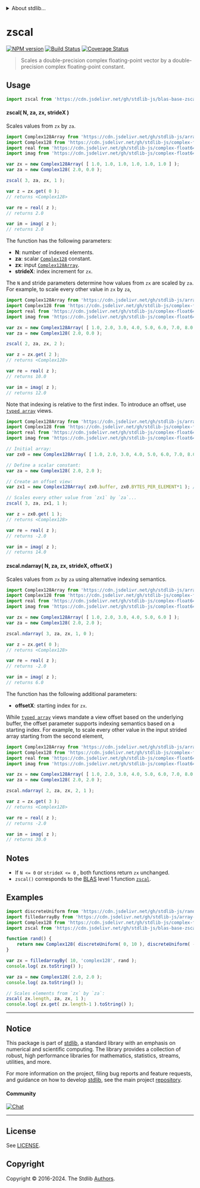 <!--

@license Apache-2.0

Copyright (c) 2024 The Stdlib Authors.

Licensed under the Apache License, Version 2.0 (the "License");
you may not use this file except in compliance with the License.
You may obtain a copy of the License at

   http://www.apache.org/licenses/LICENSE-2.0

Unless required by applicable law or agreed to in writing, software
distributed under the License is distributed on an "AS IS" BASIS,
WITHOUT WARRANTIES OR CONDITIONS OF ANY KIND, either express or implied.
See the License for the specific language governing permissions and
limitations under the License.

-->


<details>
  <summary>
    About stdlib...
  </summary>
  <p>We believe in a future in which the web is a preferred environment for numerical computation. To help realize this future, we've built stdlib. stdlib is a standard library, with an emphasis on numerical and scientific computation, written in JavaScript (and C) for execution in browsers and in Node.js.</p>
  <p>The library is fully decomposable, being architected in such a way that you can swap out and mix and match APIs and functionality to cater to your exact preferences and use cases.</p>
  <p>When you use stdlib, you can be absolutely certain that you are using the most thorough, rigorous, well-written, studied, documented, tested, measured, and high-quality code out there.</p>
  <p>To join us in bringing numerical computing to the web, get started by checking us out on <a href="https://github.com/stdlib-js/stdlib">GitHub</a>, and please consider <a href="https://opencollective.com/stdlib">financially supporting stdlib</a>. We greatly appreciate your continued support!</p>
</details>

# zscal

[![NPM version][npm-image]][npm-url] [![Build Status][test-image]][test-url] [![Coverage Status][coverage-image]][coverage-url] <!-- [![dependencies][dependencies-image]][dependencies-url] -->

> Scales a double-precision complex floating-point vector by a double-precision complex floating-point constant.



<section class="usage">

## Usage

```javascript
import zscal from 'https://cdn.jsdelivr.net/gh/stdlib-js/blas-base-zscal@v0.0.2-deno/mod.js';
```

#### zscal( N, za, zx, strideX )

Scales values from `zx` by `za`.

```javascript
import Complex128Array from 'https://cdn.jsdelivr.net/gh/stdlib-js/array-complex128@deno/mod.js';
import Complex128 from 'https://cdn.jsdelivr.net/gh/stdlib-js/complex-float64-ctor@deno/mod.js';
import real from 'https://cdn.jsdelivr.net/gh/stdlib-js/complex-float64-real@deno/mod.js';
import imag from 'https://cdn.jsdelivr.net/gh/stdlib-js/complex-float64-imag@deno/mod.js';

var zx = new Complex128Array( [ 1.0, 1.0, 1.0, 1.0, 1.0, 1.0 ] );
var za = new Complex128( 2.0, 0.0 );

zscal( 3, za, zx, 1 );

var z = zx.get( 0 );
// returns <Complex128>

var re = real( z );
// returns 2.0

var im = imag( z );
// returns 2.0
```

The function has the following parameters:

-   **N**: number of indexed elements.
-   **za**: scalar [`Complex128`][@stdlib/complex/float64/ctor] constant. 
-   **zx**: input [`Complex128Array`][@stdlib/array/complex128].
-   **strideX**: index increment for `zx`.

The `N` and stride parameters determine how values from `zx` are scaled by `za`. For example, to scale every other value in `zx` by `za`,

```javascript
import Complex128Array from 'https://cdn.jsdelivr.net/gh/stdlib-js/array-complex128@deno/mod.js';
import Complex128 from 'https://cdn.jsdelivr.net/gh/stdlib-js/complex-float64-ctor@deno/mod.js';
import real from 'https://cdn.jsdelivr.net/gh/stdlib-js/complex-float64-real@deno/mod.js';
import imag from 'https://cdn.jsdelivr.net/gh/stdlib-js/complex-float64-imag@deno/mod.js';

var zx = new Complex128Array( [ 1.0, 2.0, 3.0, 4.0, 5.0, 6.0, 7.0, 8.0 ] );
var za = new Complex128( 2.0, 0.0 );

zscal( 2, za, zx, 2 );

var z = zx.get( 2 );
// returns <Complex128>

var re = real( z );
// returns 10.0

var im = imag( z );
// returns 12.0
```

Note that indexing is relative to the first index. To introduce an offset, use [`typed array`][mdn-typed-array] views.

<!-- eslint-disable stdlib/capitalized-comments -->

```javascript
import Complex128Array from 'https://cdn.jsdelivr.net/gh/stdlib-js/array-complex128@deno/mod.js';
import Complex128 from 'https://cdn.jsdelivr.net/gh/stdlib-js/complex-float64-ctor@deno/mod.js';
import real from 'https://cdn.jsdelivr.net/gh/stdlib-js/complex-float64-real@deno/mod.js';
import imag from 'https://cdn.jsdelivr.net/gh/stdlib-js/complex-float64-imag@deno/mod.js';

// Initial array:
var zx0 = new Complex128Array( [ 1.0, 2.0, 3.0, 4.0, 5.0, 6.0, 7.0, 8.0 ] );

// Define a scalar constant:
var za = new Complex128( 2.0, 2.0 );

// Create an offset view:
var zx1 = new Complex128Array( zx0.buffer, zx0.BYTES_PER_ELEMENT*1 ); // start at 2nd element

// Scales every other value from `zx1` by `za`...
zscal( 3, za, zx1, 1 );

var z = zx0.get( 1 );
// returns <Complex128>

var re = real( z );
// returns -2.0

var im = imag( z );
// returns 14.0
```

#### zscal.ndarray( N, za, zx, strideX, offsetX )

Scales values from `zx` by `za` using alternative indexing semantics.

```javascript
import Complex128Array from 'https://cdn.jsdelivr.net/gh/stdlib-js/array-complex128@deno/mod.js';
import Complex128 from 'https://cdn.jsdelivr.net/gh/stdlib-js/complex-float64-ctor@deno/mod.js';
import real from 'https://cdn.jsdelivr.net/gh/stdlib-js/complex-float64-real@deno/mod.js';
import imag from 'https://cdn.jsdelivr.net/gh/stdlib-js/complex-float64-imag@deno/mod.js';

var zx = new Complex128Array( [ 1.0, 2.0, 3.0, 4.0, 5.0, 6.0 ] );
var za = new Complex128( 2.0, 2.0 );

zscal.ndarray( 3, za, zx, 1, 0 );

var z = zx.get( 0 );
// returns <Complex128>

var re = real( z );
// returns -2.0

var im = imag( z );
// returns 6.0
```

The function has the following additional parameters:

-   **offsetX**: starting index for `zx`.

While [`typed array`][mdn-typed-array] views mandate a view offset based on the underlying buffer, the offset parameter supports indexing semantics based on a starting index. For example, to scale every other value in the input strided array starting from the second element,

```javascript
import Complex128Array from 'https://cdn.jsdelivr.net/gh/stdlib-js/array-complex128@deno/mod.js';
import Complex128 from 'https://cdn.jsdelivr.net/gh/stdlib-js/complex-float64-ctor@deno/mod.js';
import real from 'https://cdn.jsdelivr.net/gh/stdlib-js/complex-float64-real@deno/mod.js';
import imag from 'https://cdn.jsdelivr.net/gh/stdlib-js/complex-float64-imag@deno/mod.js';

var zx = new Complex128Array( [ 1.0, 2.0, 3.0, 4.0, 5.0, 6.0, 7.0, 8.0 ] );
var za = new Complex128( 2.0, 2.0 );

zscal.ndarray( 2, za, zx, 2, 1 );

var z = zx.get( 3 );
// returns <Complex128>

var re = real( z );
// returns -2.0

var im = imag( z );
// returns 30.0
```

</section>

<!-- /.usage -->

<section class="notes">

## Notes

-   If `N <= 0` or `strideX <= 0` , both functions return `zx` unchanged.
-   `zscal()` corresponds to the [BLAS][blas] level 1 function [`zscal`][zscal].

</section>

<!-- /.notes -->

<section class="examples">

## Examples

<!-- eslint no-undef: "error" -->

```javascript
import discreteUniform from 'https://cdn.jsdelivr.net/gh/stdlib-js/random-base-discrete-uniform@deno/mod.js';
import filledarrayBy from 'https://cdn.jsdelivr.net/gh/stdlib-js/array-filled-by@deno/mod.js';
import Complex128 from 'https://cdn.jsdelivr.net/gh/stdlib-js/complex-float64-ctor@deno/mod.js';
import zscal from 'https://cdn.jsdelivr.net/gh/stdlib-js/blas-base-zscal@v0.0.2-deno/mod.js';

function rand() {
    return new Complex128( discreteUniform( 0, 10 ), discreteUniform( -5, 5 ) );
}

var zx = filledarrayBy( 10, 'complex128', rand );
console.log( zx.toString() );

var za = new Complex128( 2.0, 2.0 );
console.log( za.toString() );

// Scales elements from `zx` by `za`:
zscal( zx.length, za, zx, 1 );
console.log( zx.get( zx.length-1 ).toString() );
```

</section>

<!-- /.examples -->

<!-- C interface documentation. -->



<!-- Section for related `stdlib` packages. Do not manually edit this section, as it is automatically populated. -->

<section class="related">

</section>

<!-- /.related -->

<!-- Section for all links. Make sure to keep an empty line after the `section` element and another before the `/section` close. -->


<section class="main-repo" >

* * *

## Notice

This package is part of [stdlib][stdlib], a standard library with an emphasis on numerical and scientific computing. The library provides a collection of robust, high performance libraries for mathematics, statistics, streams, utilities, and more.

For more information on the project, filing bug reports and feature requests, and guidance on how to develop [stdlib][stdlib], see the main project [repository][stdlib].

#### Community

[![Chat][chat-image]][chat-url]

---

## License

See [LICENSE][stdlib-license].


## Copyright

Copyright &copy; 2016-2024. The Stdlib [Authors][stdlib-authors].

</section>

<!-- /.stdlib -->

<!-- Section for all links. Make sure to keep an empty line after the `section` element and another before the `/section` close. -->

<section class="links">

[npm-image]: http://img.shields.io/npm/v/@stdlib/blas-base-zscal.svg
[npm-url]: https://npmjs.org/package/@stdlib/blas-base-zscal

[test-image]: https://github.com/stdlib-js/blas-base-zscal/actions/workflows/test.yml/badge.svg?branch=v0.0.2
[test-url]: https://github.com/stdlib-js/blas-base-zscal/actions/workflows/test.yml?query=branch:v0.0.2

[coverage-image]: https://img.shields.io/codecov/c/github/stdlib-js/blas-base-zscal/main.svg
[coverage-url]: https://codecov.io/github/stdlib-js/blas-base-zscal?branch=main

<!--

[dependencies-image]: https://img.shields.io/david/stdlib-js/blas-base-zscal.svg
[dependencies-url]: https://david-dm.org/stdlib-js/blas-base-zscal/main

-->

[chat-image]: https://img.shields.io/gitter/room/stdlib-js/stdlib.svg
[chat-url]: https://app.gitter.im/#/room/#stdlib-js_stdlib:gitter.im

[stdlib]: https://github.com/stdlib-js/stdlib

[stdlib-authors]: https://github.com/stdlib-js/stdlib/graphs/contributors

[umd]: https://github.com/umdjs/umd
[es-module]: https://developer.mozilla.org/en-US/docs/Web/JavaScript/Guide/Modules

[deno-url]: https://github.com/stdlib-js/blas-base-zscal/tree/deno
[deno-readme]: https://github.com/stdlib-js/blas-base-zscal/blob/deno/README.md
[umd-url]: https://github.com/stdlib-js/blas-base-zscal/tree/umd
[umd-readme]: https://github.com/stdlib-js/blas-base-zscal/blob/umd/README.md
[esm-url]: https://github.com/stdlib-js/blas-base-zscal/tree/esm
[esm-readme]: https://github.com/stdlib-js/blas-base-zscal/blob/esm/README.md
[branches-url]: https://github.com/stdlib-js/blas-base-zscal/blob/main/branches.md

[stdlib-license]: https://raw.githubusercontent.com/stdlib-js/blas-base-zscal/main/LICENSE

[blas]: http://www.netlib.org/blas

[zscal]: https://netlib.org/lapack/explore-html-3.6.1/d2/df9/group__complex16__blas__level1_gaceea1208dcd46b6e5468fbfb53b9281b.html

[mdn-typed-array]: https://developer.mozilla.org/en-US/docs/Web/JavaScript/Reference/Global_Objects/TypedArray

[@stdlib/array/complex128]: https://github.com/stdlib-js/array-complex128/tree/deno

[@stdlib/complex/float64/ctor]: https://github.com/stdlib-js/complex-float64-ctor/tree/deno

</section>

<!-- /.links -->
